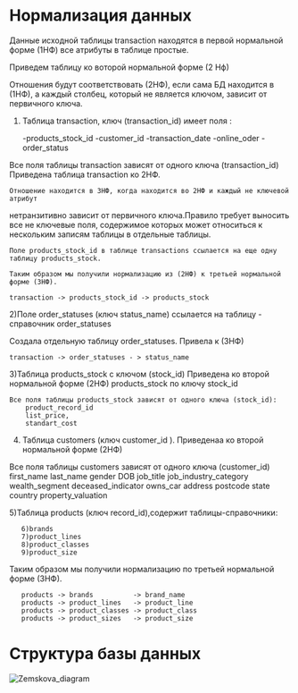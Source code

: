  # Нормализация данных
Данные исходной таблицы transaction находятся в
первой нормальной форме (1НФ) все атрибуты в таблице простые.

Приведем таблицу ко воторой нормальной форме (2 Нф)
 

Отношения будут соответствовать (2НФ), если сама БД находится в (1НФ), а каждый столбец, 
который не является ключом, зависит от первичного ключа.


1) Таблица transaction, ключ (transaction_id) имеет поля :

	-products_stock_id
	-customer_id
	-transaction_date
	-online_oder
	-order_status

Все поля таблицы transaction зависят от одного ключа (transaction_id)
Приведена таблица transaction ко 2НФ.
    
	Отношение находится в 3НФ, когда находится во 2НФ и каждый не ключевой атрибут 
нетранзитивно зависит от первичного ключа.Правило требует выносить все не ключевые поля,
содержимое которых может относиться к нескольким записям таблицы в отдельные таблицы.
	
	Поле products_stock_id в таблице transactions ссылается на еще одну таблицу products_stock.
	
	Таким образом мы получили нормализацию из (2НФ) к третьей нормальной форме (3НФ).

	transaction -> products_stock_id -> products_stock 
	
2)Поле order_statuses (ключ status_name) ссылается на таблицу - справочник order_statuses 
	
Создала отдельную таблицу order_statuses. Привела к (3НФ)
    
	transaction -> order_statuses - > status_name	

3)Таблица products_stock с ключом (stock_id) Приведена ко второй нормальной форме (2НФ)
products_stock по ключу stock_id


	
	Все поля таблицы products_stock зависят от одного ключа (stock_id):
		product_record_id
		list_price,
		standart_cost
	

			
4) Таблица customers (ключ customer_id ). Приведенаа ко второй нормальной форме (2НФ)
	
Все поля таблицы customers зависят от одного ключа (customer_id)
		first_name
		last_name
		gender 
		DOB
		job_title
		job_industry_category
		wealth_segment
		deceased_indicator
		owns_car
		address
		postcode
		state
		country
		property_valuation
	

5)Таблица products (ключ record_id),содержит таблицы-справочники:
	  
	   6)brands
	   7)product_lines
	   8)product_classes
	   9)product_size
	   
Таким образом мы получили нормализацию по третьей нормальной форме (3НФ).

	   products -> brands          -> brand_name
	   products -> product_lines   -> product_line
	   products -> product_classes -> product_class
	   products -> product_sizes   -> product_size
# Структура базы данных 
![Zemskova_diagram](https://github.com/Zemsko/Zemskova_M_V/assets/147048091/42ab7914-10ea-4747-ae24-789bbbc539fd)
